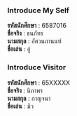### Introduce My Self
**รหัสนักศึกษา**  : 6587016<br>
**ชื่อจริง** : ธนภัทร<br>
**นามสกุล** : อัศวนภานนท์<br>
**ชื่อเล่น** : อู๋<br>

### Introduce Visitor
**รหัสนักศึกษา**  : 65XXXXX<br>
**ชื่อจริง** : นิภาพร<br>
**นามสกุล** : กาญจนา<br>
**ชื่อเล่น** : มิว<br>